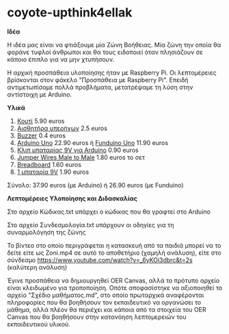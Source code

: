 # coyote-upthink4ellak

**Ιδέα**

Η ιδέα μας είναι να φτιάξουμε μία Ζώνη Βοήθειας. Μία ζώνη την οποία θα φοράνε τυφλοί άνθρωποι και θα τους ειδοποιεί όταν πλησιάζουν σε κάποιο έπιπλο για να μην χτυπήσουν.

Η αρχική προσπάθεια υλοποίησης ήταν με Raspberry Pi. Οι λεπτομέρειες βρίσκονται στον φάκελο "Προσπάθεια με Raspberry Pi". Επειδή αντιμετωπίσαμε πολλά προβλήματα, μετατρέψαμε τη λύση στην αντίστοιχη με Arduino.

**Υλικά**

1. [Κουτί](https://grobotronics.com/project-box-120x120x60mm-grey.html) 5.90 euros
2. [Αισθητήρα υπερήχων](https://grobotronics.com/ultrasonic-sensor-sr04.html) 2.5 euros
3. [Buzzer](https://grobotronics.com/buzzer-5v.html?sl=en) 0.4 euros
4. [Arduino Uno](https://grobotronics.com/arduino-uno-rev3.html) 22.90 euros ή [Funduino Uno](https://grobotronics.com/funduino-uno-rev3-arduino-uno-compatible.html) 11.90 euros
5. [Κλιπ μπαταρίας 9V για Arduino](https://grobotronics.com/arduino-9v-jack-adapter.html) 0.90 euros
6. [Jumper Wires Male to Male](https://grobotronics.com/jumper-wires-15cm-male-to-male-pack-of-10.html) 1.80 euros το σετ
7. [Breadboard](https://grobotronics.com/breadboard-mini-white.html) 1.60 euros
8. [1 μπαταρία 9V](https://grobotronics.com/battery-9v-varta-longlife.html) 1.90 euros

Σύνολο: 37.90 euros (με Arduino) ή 26.90 euros (με Funduino)

**Λεπτομέρειες Υλοποίησης και Διδασκαλίας**

Στο αρχείο Κώδικας.txt υπάρχει ο κώδικας που θα γραφτεί στο Arduino

Στο αρχείο Συνδεσμολογία.txt υπάρχουν οι οδηγίες για τη συναρμολόγηση της ζώνης

Το βίντεο στο οποίο περιγράφεται η κατασκευή από τα παιδιά μπορεί να το δείτε είτε ως Zoni.mp4 σε αυτό το αποθετήριο (χαμηλή ανάλυση), είτε στο σύνδεσμο https://www.youtube.com/watch?v=_6yKOi3dbrc&t=2s (καλύτερη ανάλυση)

Έγινε προσπάθεια να δημιουργηθεί OER Canvas, αλλά το πρότυπο αρχείο είναι κλειδωμένο για τροποποίηση. Οπότε αποφασίστηκε να αξιοποιηθεί το αρχείο "Σχέδιο μαθήματος.md", στο οποίο πρωταρχικά αναφέρονται πληροφορίες που θα βοηθήσουν τον εκπαιδευτικό να οργανώσει το μάθημα, αλλά πλέον θα περιέχει και κάποια από τα στοιχεία του OER Canvas που θα βοηθήσουν στην κατανόηση λεπτομερειών του εκπαιδευτικού υλικού.
